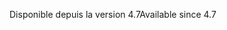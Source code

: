 <span data-ttu-id="81130-101">Disponible depuis la version 4.7</span><span class="sxs-lookup"><span data-stu-id="81130-101">Available since 4.7</span></span>